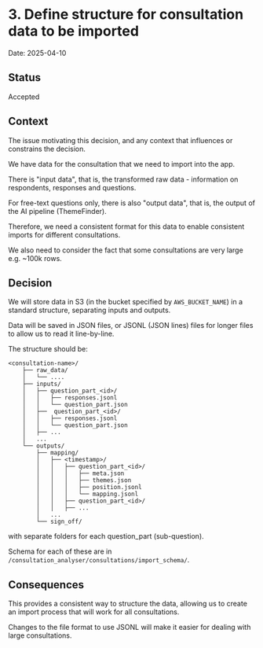 # 3. Define structure for consultation data to be imported

Date: 2025-04-10

## Status

Accepted


## Context

The issue motivating this decision, and any context that influences or constrains the decision.

We have data for the consultation that we need to import into the app. 

There is "input data", that is, the transformed raw data - information on respondents, responses and questions.

For free-text questions only, there is also "output data", that is, the output of the AI pipeline (ThemeFinder).

Therefore, we need a consistent format for this data to enable consistent imports for different consultations.

We also need to consider the fact that some consultations are very large e.g. ~100k rows.


## Decision

We will store data in S3 (in the bucket specified by `AWS_BUCKET_NAME`) in a standard structure, separating inputs and outputs.

Data will be saved in JSON files, or JSONL (JSON lines) files for longer files to allow us to read it line-by-line.


The structure should be:

```
<consultation-name>/
    ├── raw_data/
    │   └── ....
    ├── inputs/
    │   ├── question_part_<id>/
    │   │   ├── responses.jsonl
    │   │   └── question_part.json
    │   ├──  question_part_<id>/
    │   │   ├── responses.jsonl
    │   │   └── question_part.json
    │   ├── ...
    │   ...
    └── outputs/
        ├── mapping/
        │   ├── <timestamp>/
        │   │   ├── question_part_<id>/
        │   │   │   ├── meta.json
        │   │   │   ├── themes.json
        │   │   │   ├── position.jsonl
        │   │   │   └── mapping.jsonl
        │   │   ├── question_part_<id>/
        │   │   ├── ...
        │   ...  
        └── sign_off/
```
with separate folders for each question_part (sub-question).

Schema for each of these are in `/consultation_analyser/consultations/import_schema/`.


## Consequences

This provides a consistent way to structure the data, allowing us to create an import process that will work for all consultations.

Changes to the file format to use JSONL will make it easier for dealing with large consultations.
